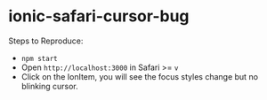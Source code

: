 # ionic-safari-cursor-bug

Steps to Reproduce:

- `npm start`
- Open `http://localhost:3000` in Safari >= `v`
- Click on the IonItem, you will see the focus styles change but no blinking cursor.
